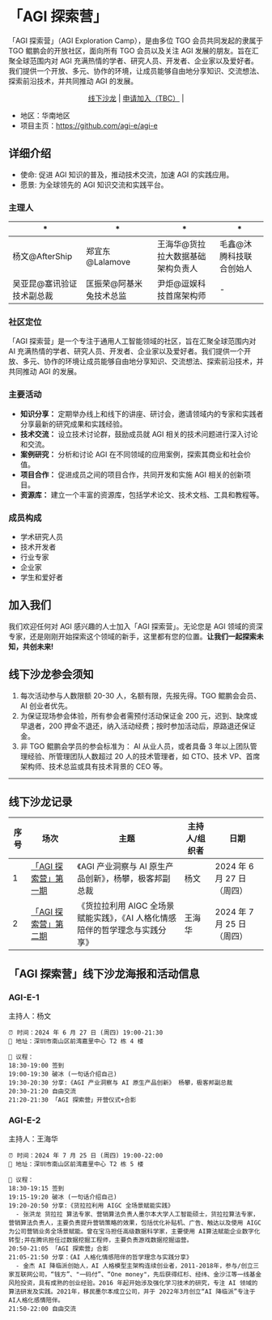 # 「AGI 探索营」

「AGI 探索营」（AGI Exploration Camp），是由多位 TGO 会员共同发起的隶属于 TGO 鲲鹏会的开放社区，面向所有 TGO 会员以及关注 AGI 发展的朋友。旨在汇聚全球范围内对 AGI 充满热情的学者、研究人员、开发者、企业家以及爱好者。我们提供一个开放、多元、协作的环境，让成员能够自由地分享知识、交流想法、探索前沿技术，并共同推动 AGI 的发展。

<p align="center">
  <a href="#AGI-E-1">线下沙龙</a> |
  <a href="">申请加入（TBC）</a> |
</p>

- 地区：华南地区
- 项目主页：https://github.com/agi-e/agi-e

## 详细介绍

- 使命: 促进 AGI 知识的普及，推动技术交流，加速 AGI 的实践应用。
- 愿景: 为全球领先的 AGI 知识交流和实践平台。

### 主理人

|  *  |  *  |  *  |  *  |
| --- | --- | --- | --- |
| 杨文@AfterShip |   郑宜东@Lalamove     |  王海华@货拉拉大数据基础架构负责人   | 毛鑫@沐腾科技联合创始人  |
|    吴亚昆@塞讯验证技术副总裁     |   匡振荣@阿基米兔技术总监 |  尹炬@逗娱科技首席架构师  | - |

### 社区定位

「AGI 探索营」是一个专注于通用人工智能领域的社区，旨在汇聚全球范围内对 AI 充满热情的学者、研究人员、开发者、企业家以及爱好者。我们提供一个开放、多元、协作的环境让成员能够自由地分享知识、交流想法、探索前沿技术，并共同推动 AGI 的发展。

### 主要活动

- **知识分享：** 定期举办线上和线下的讲座、研讨会，邀请领域内的专家和实践者分享最新的研究成果和实践经验。
- **技术交流：** 设立技术讨论群，鼓励成员就 AGI 相关的技术问题进行深入讨论和交流。
- **案例研究：** 分析和讨论 AGI 在不同领域的应用案例，探索其商业和社会价值。
- **项目合作：** 促进成员之间的项目合作，共同开发和实施 AGI 相关的创新项目。
- **资源库：** 建立一个丰富的资源库，包括学术论文、技术文档、工具和教程等。

### 成员构成

- 学术研究人员
- 技术开发者
- 行业专家
- 企业家
- 学生和爱好者

## 加入我们

我们欢迎任何对 AGI 感兴趣的人士加入「AGI 探索营」。无论您是 AGI 领域的资深专家，还是刚刚开始探索这个领域的新手，这里都有您的位置。**让我们一起探索未知，共创未来!**

## 线下沙龙参会须知

1. 每次活动参与人数限额 20-30 人，名额有限，先报先得。TGO 鲲鹏会会员、AI 创业者优先。
2. 为保证现场参会体验，所有参会者需预付活动保证金 200 元，迟到、缺席或早退者，200 押金不退还，纳入活动经费；按时参加活动后，原路退还保证金。
3. 非 TGO 鲲鹏会学员的参会标准为： AI 从业人员，或者具备 3 年以上团队管理经验、所管理团队人数超过 20 人的技术管理者，如 CTO、技术 VP、首席架构师、技术总监或具有技术背景的 CEO 等。

-----

## 线下沙龙记录

| 序号 |    场次     |   主题     |  主持人/组织者  |    日期    |
| --- | ----------- |---------- |-------------- |---------- |
| 1 | [「AGI 探索营」第一期](#AGI-E-1)  | 《AGI 产业洞察与 AI 原生产品创新》，杨攀，极客邦副总裁 | 杨文 | 2024 年 6 月 27 日（周四） |
| 2 | [「AGI 探索营」第二期](#AGI-E-2)  | 《货拉拉利用 AIGC 全场景赋能实践》，《AI 人格化情感陪伴的哲学理念与实践分享》 | 王海华 | 2024 年 7 月 25 日（周四） |

## 「AGI 探索营」线下沙龙海报和活动信息

### AGI-E-1

主持人：杨文

```
⏰ 时间：2024 年 6 月 27 日 (周四) 19:00-21:30
📍 地址：深圳市南山区前湾嘉里中心 T2 栋 4 楼

📝 议程：
18:30-19:00 签到
19:00-19:30 破冰 (一句话介绍自己)
19:30-20:30 分享:《AGI 产业洞察与 AI 原生产品创新》 杨攀，极客邦副总裁
20:30-21:20 自由交流
21:20-21:30 「AGI 探索营」开营仪式+合影
```


### AGI-E-2

主持人：王海华

```
⏰ 时间：2024 年 7 月 25 日 (周四) 19:00-22:00
📍 地址：深圳市南山区前湾嘉里中心 T2 栋 5 楼

📝 议程：
18:30-19:15 签到
19:15-19:20 破冰 (一句话介绍自己)
19:20-20:50 分享:《货拉拉利用 AIGC 全场景赋能实践》
  - 张洪龙 货拉拉 算法专家、营销算法负责人墨尔本大学人工智能硕士，货拉拉算法专家，营销算法负责人，主要负责提升营销策略的效果，包括优化补贴机、广告、触达以及使用 AIGC 为公司营销业务全场景赋能。曾在宝马担任高级数据科学家，主要使用 AI算法赋能企业数字化转型;并在腾讯担任过数据挖掘工程师，主要负责游戏数据挖掘运营。
20:50-21:05 「AGI 探索营」合影
21:05-21:50 分享：《AI 人格化情感陪伴的哲学理念与实践分享》
  - 金杰 AI 降临派创始人，AI 人格模型主架构连续创业者，2011-2018年，参与/创立三家互联网公司，“钱方”、"一码付”、“One money"，先后获得红杉、经纬、金沙江等一线基金风险投资，具有成熟的创业经验。2016 年起开始涉及强化学习技术的研究，专注 AI 领域的算法研发及实践。2021年，移民墨尔本成立公司，并于 2022年3月创立“AI 降临派”专注于 AI人格化感情陪伴。 
21:50-22:00 自由交流
```

